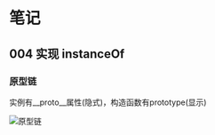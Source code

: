 # 笔记

## 004 实现 instanceOf

### 原型链

实例有__proto__属性(隐式)，构造函数有prototype(显示)

![原型链](https://user-images.githubusercontent.com/23610322/162155112-060fcd76-7352-48e3-9cf8-e0750a4997c8.png)
